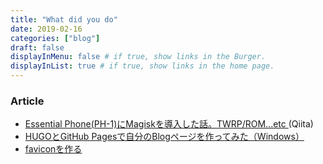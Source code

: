 ```yaml
---
title: "What did you do"
date: 2019-02-16
categories: ["blog"]
draft: false
displayInMenu: false # if true, show links in the Burger.
displayInList: true # if true, show links in the home page.
---
```

<!--What did you do?-->
<!--more-->
### Article
- [Essential Phone(PH-1)にMagiskを導入した話。TWRP/ROM...etc ](https://qiita.com/Blank71/items/53e163356fd69cb27228)(Qiita)<br>
- [HUGOとGitHub Pagesで自分のBlogページを作ってみた（Windows）](https://qiita.com/Blank71/items/88a6c76ca9e162af73fe)<br>
- [faviconを作る](https://qiita.com/Blank71/items/524b9677636f04f69a0b)<br>